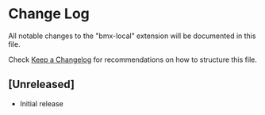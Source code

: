 # Change Log

All notable changes to the "bmx-local" extension will be documented in this file.

Check [Keep a Changelog](http://keepachangelog.com/) for recommendations on how to structure this file.

## [Unreleased]

- Initial release